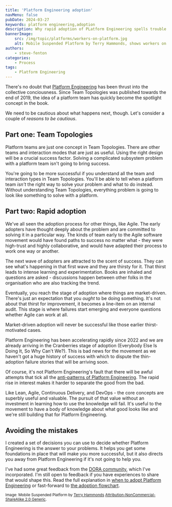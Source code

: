 ```yaml
---
title: 'Platform Engineering adoption'
navMenu: false
pubDate: 2024-03-27
keywords: platform engineering,adoption
description: Why rapid adoption of PLatform Engineering spells trouble for the community.
bannerImage:
    src: /img/topic/platforms/workers-on-platform.jpg
    alt: Mobile Suspended Platform by Terry Hammonds, shows workers on a platform suspended from a bridge.
authors:
    - steve-fenton
categories:
    - Process
tags:
    - Platform Engineering
---
```


There's no doubt that [Platform Engineering](https://octopus.com/devops/platform-engineering/) has been thrust into the collective conciousness. Since Team Topologies was published towards the end of 2019, the idea of a platform team has quickly become the spotlight concept in the book.

We need to be cautious about what happens next, though. Let's consider a couple of *reasons to be cautious*.

## Part one: Team Topologies

Platform teams are just one concept in Team Topologies. There are other teams and interaction modes that are just as useful. Using the right design will be a crucial success factor. Solving a complicated subsystem problem with a platform team isn't going to bring success.

You're going to be more successful if you understand all the team and interaction types in Team Topologies. You'll be able to tell when a platform team *isn't* the right way to solve your problem and what to do instead. Without understanding Team Topologies, everything problem is going to look like something to solve with a platform.

## Part two: Rapid adoption

We've all seen the adoption process for other things, like Agile. The early adopters have thought deeply about the problem and are committed to solving it in a particular way. The kinds of team early to the Agile software movement would have found paths to success no matter what - they were high-trust and highly collaborative, and would have adapted their process to work one way or another.

The next wave of adopters are attracted to the scent of success. They can see what's happening in that first wave and they are thirsty for it. That thirst leads to intense learning and experimentation. Books are inhaled and questions are asked - discussions happen between other folks in the organisation who are also tracking the trend.

Eventually, you reach the stage of adoption where things are market-driven. There's just an expectation that you *ought* to be doing something. It's not about that thirst for improvement, it becomes a line-item on an internal audit. This stage is where failures start emerging and everyone questions whether Agile can work at all.

Market-driven adoption will never be successful like those earlier thirst-motivated cases.

Platform Engineering has been accelerating rapidly since 2022 and we are already arriving in the Cranberries stage of adoption (Everybody Else Is Doing It, So Why Can't We?). This is bad news for the movement as we haven't got a huge history of success with which to dispute the thin-adoption failure stories that will be arriving soon.

Of course, it's not Platform Engineering's fault that there will be awful attempts that tick all the [anti-patterns of Platform Engineering](https://octopus.com/devops/platform-engineering/patterns-anti-patterns/). The rapid rise in interest makes it harder to separate the good from the bad.

Like Lean, Agile, Continuous Delivery, and DevOps - the core concepts are superbly useful and valuable. The pursuit of that value without an investment in learning how to use the knowledge will fail. It's useful to the movement to have a body of knowledge about what good looks like and we're still building that for Platform Engineering.

## Avoiding the mistakes

I created a set of decisions you can use to decide whether Platform Engineering is the answer to your problems. It helps you get some foundations in place that will make you more successful, but it also directs you away from Platform Engineering if it's not going to help you.

I've had some great feedback from the [DORA community](https://dora.community/), which I've incorporated. I'm still open to feedback if you have experiences to share that would shape this. Read the full explanation in [when to adopt Platform Engineering](https://octopus.com/devops/platform-engineering/when-to-adopt-platform-engineering/) or fast-forward to [the adoption flowchart](https://octopus.com/devops/platform-engineering/when-to-adopt-platform-engineering/#the-8-decisions-for-platform-engineering).

<small>Image: Mobile Suspended Platform by [Terry Hammonds](https://www.flickr.com/photos/terryhammonds/39485760951) [Attribution-NonCommercial-ShareAlike 2.0 Generic](https://creativecommons.org/licenses/by-nc-sa/2.0/).</small>